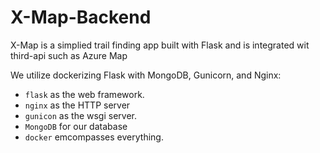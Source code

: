 # X-Map-Backend

X-Map is a simplied trail finding app built with Flask and is integrated wit third-api such as Azure Map 

We utilize dockerizing Flask with MongoDB, Gunicorn, and Nginx: 
* `flask` as the web framework.
* `nginx` as the HTTP server
* `gunicon` as the wsgi server.
* `MongoDB` for our database
* `docker` emcompasses everything.






